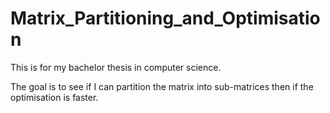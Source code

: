 # Matrix_Partitioning_and_Optimisation
This is for my bachelor thesis in computer science.

The goal is to see if I can partition the matrix into sub-matrices then if the optimisation is faster.
